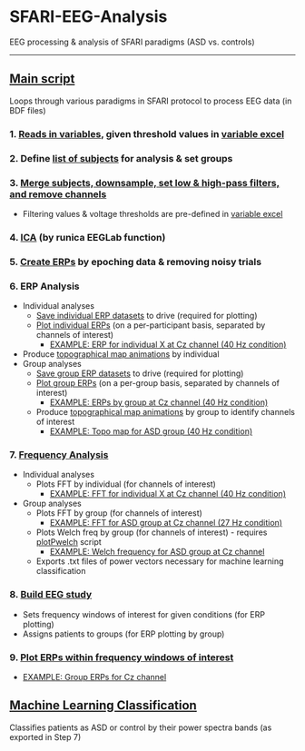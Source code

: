 # SFARI-EEG-Analysis
EEG processing & analysis of SFARI paradigms (ASD vs. controls)
***
## [Main script](Processing_EEGdata_template.m)
Loops through various paradigms in SFARI protocol to process EEG data (in BDF files)

### 1.  [Reads in variables](set_variables.m), given threshold values in [variable excel](variables_per_paradigm.xlsx)
### 2.  Define [list of subjects](define_subjects.m) for analysis & set groups
### 3.  [Merge subjects, downsample, set low & high-pass filters, and remove channels](STEP1_2_Merge_RejectChan.m) 
- Filtering values & voltage thresholds are pre-defined in [variable excel](variables_per_paradigm.xlsx)
### 4.  [ICA](STEP3_ICA.m) (by runica EEGLab function)
### 5.  [Create ERPs](STEP4_EPOCHING.m) by epoching data & removing noisy trials
### 6.  ERP Analysis
- Individual analyses
  - [Save individual ERP datasets](STEP5_ERPanalysis_createERPdatasets.m) to drive (required for plotting)
  - [Plot individual ERPs](STEP5_ERPanalysis_plotChannelsbyIndividual.m) (on a per-participant basis, separated by channels of interest)
      - [EXAMPLE: ERP for individual X at Cz channel (40 Hz condition)](ERPs_Cz_40Hz_std_10214.png)
- Produce [topographical map animations](STEP5_TopoMovies.m) by individual
- Group analyses
  - [Save group ERP datasets](STEP5_ERPanalysis_make_groupERP_matrix.m) to drive (required for plotting)
  - [Plot group ERPs](STEP5_ERPanalysis_plotChannelsbyGroup.m) (on a per-group basis, separated by channels of interest)
      - [EXAMPLE: ERPs by group at Cz channel (40 Hz condition)](ASDvsControls_40Hz_Cz.png)
  - Produce [topographical map animations](STEP5_TopoMovies_Group.m) by group to identify channels of interest
      - [EXAMPLE: Topo map for ASD group (40 Hz condition)](ASD_40Hz_topomovie.mp4)
### 7.  [Frequency Analysis](STEP6_FreqAnalysis.m)
- Individual analyses
  - Plots FFT by individual (for channels of interest)
      - [EXAMPLE: FFT for individual X at Cz channel (40 Hz condition)](freq-time_Cz_40Hz_std_10214.png)
- Group analyses 
  - Plots FFT by group (for channels of interest)
      - [EXAMPLE: FFT for ASD group at Cz channel (27 Hz condition)](freq-time-analysis_27Hz_ASD_Cz.png)
  - Plots Welch freq by group (for channels of interest) - requires [plotPwelch](plotPwelch.m) script
      - [EXAMPLE: Welch frequency for ASD group at Cz channel](freq-time-WELCH_ASD_Cz.png)
  - Exports .txt files of power vectors necessary for machine learning classification
### 8.  [Build EEG study](STEP7_buildStudy.m)
- Sets frequency windows of interest for given conditions (for ERP plotting)
- Assigns patients to groups (for ERP plotting by group)
### 9.  [Plot ERPs within frequency windows of interest](STEP8_plotERPs_byWindow.m)
- [EXAMPLE: Group ERPs for Cz channel](ERP_Cz.png)

## [Machine Learning Classification](classifier_linearSVC.py)
Classifies patients as ASD or control by their power spectra bands (as exported in Step 7)
